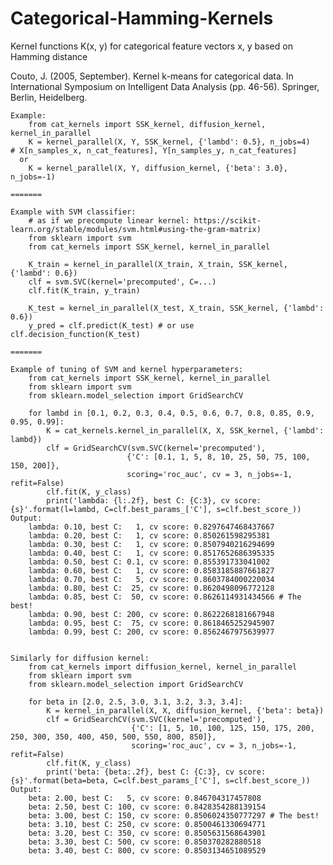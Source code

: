 # Categorical-Hamming-Kernels
Kernel functions K(x, y) for categorical feature vectors x, y based on Hamming distance 

Couto, J. (2005, September). Kernel k-means for categorical data. In International Symposium on Intelligent Data Analysis (pp. 46-56). Springer, Berlin, Heidelberg.

    Example:
        from cat_kernels import SSK_kernel, diffusion_kernel, kernel_in_parallel
        K = kernel_parallel(X, Y, SSK_kernel, {'lambd': 0.5}, n_jobs=4)     # X[n_samples_x, n_cat_features], Y[n_samples_y, n_cat_features]
      or
        K = kernel_parallel(X, Y, diffusion_kernel, {'beta': 3.0}, n_jobs=-1)
     
    =======

    Example with SVM classifier:
        # as if we precompute linear kernel: https://scikit-learn.org/stable/modules/svm.html#using-the-gram-matrix)
        from sklearn import svm
        from cat_kernels import SSK_kernel, kernel_in_parallel 

        K_train = kernel_in_parallel(X_train, X_train, SSK_kernel, {'lambd': 0.6})
        clf = svm.SVC(kernel='precomputed', C=...)
        clf.fit(K_train, y_train)

        K_test = kernel_in_parallel(X_test, X_train, SSK_kernel, {'lambd': 0.6})
        y_pred = clf.predict(K_test) # or use clf.decision_function(K_test)
    
    =======
    
    Example of tuning of SVM and kernel hyperparameters:
        from cat_kernels import SSK_kernel, kernel_in_parallel 
        from sklearn import svm
        from sklearn.model_selection import GridSearchCV

        for lambd in [0.1, 0.2, 0.3, 0.4, 0.5, 0.6, 0.7, 0.8, 0.85, 0.9, 0.95, 0.99]:
            K = cat_kernels.kernel_in_parallel(X, X, SSK_kernel, {'lambd': lambd})
            clf = GridSearchCV(svm.SVC(kernel='precomputed'),
                              {'C': [0.1, 1, 5, 8, 10, 25, 50, 75, 100, 150, 200]}, 
                              scoring='roc_auc', cv = 3, n_jobs=-1, refit=False)
            clf.fit(K, y_class)
            print('lambda: {l:.2f}, best C: {C:3}, cv score: {s}'.format(l=lambd, C=clf.best_params_['C'], s=clf.best_score_))
    Output:
        lambda: 0.10, best C:   1, cv score: 0.8297647468437667
        lambda: 0.20, best C:   1, cv score: 0.850261598295381
        lambda: 0.30, best C:   1, cv score: 0.8507940216294699
        lambda: 0.40, best C:   1, cv score: 0.8517652686395335
        lambda: 0.50, best C: 0.1, cv score: 0.855391733041002
        lambda: 0.60, best C:   1, cv score: 0.8583185887661827
        lambda: 0.70, best C:   5, cv score: 0.8603784000220034
        lambda: 0.80, best C:  25, cv score: 0.8620498096772128
        lambda: 0.85, best C:  50, cv score: 0.8626114931434566 # The best!
        lambda: 0.90, best C: 200, cv score: 0.8622268181667948
        lambda: 0.95, best C:  75, cv score: 0.8618465252945907
        lambda: 0.99, best C: 200, cv score: 0.8562467975639977
    
    
    Similarly for diffusion kernel:
        from cat_kernels import diffusion_kernel, kernel_in_parallel 
        from sklearn import svm
        from sklearn.model_selection import GridSearchCV

        for beta in [2.0, 2.5, 3.0, 3.1, 3.2, 3.3, 3.4]:
            K = kernel_in_parallel(X, X, diffusion_kernel, {'beta': beta})
            clf = GridSearchCV(svm.SVC(kernel='precomputed'),
                               {'C': [1, 5, 10, 100, 125, 150, 175, 200, 250, 300, 350, 400, 450, 500, 550, 800, 850]}, 
                               scoring='roc_auc', cv = 3, n_jobs=-1, refit=False)
            clf.fit(K, y_class)
            print('beta: {beta:.2f}, best C: {C:3}, cv score: {s}'.format(beta=beta, C=clf.best_params_['C'], s=clf.best_score_))
    Output:
        beta: 2.00, best C:   5, cv score: 0.846704317457808
        beta: 2.50, best C: 100, cv score: 0.8428354288139154
        beta: 3.00, best C: 150, cv score: 0.8506024350777297 # The best!
        beta: 3.10, best C: 250, cv score: 0.8500461330694771
        beta: 3.20, best C: 350, cv score: 0.8505631568643901
        beta: 3.30, best C: 500, cv score: 0.850370282880518
        beta: 3.40, best C: 800, cv score: 0.8503134651089529
        
    
        
     
    
    
